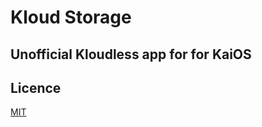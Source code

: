 # Kloud Storage

## Unofficial Kloudless app for for KaiOS

## Licence

[MIT](https://opensource.org/licenses/MIT)

